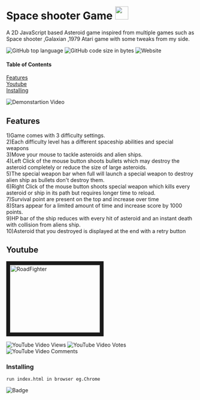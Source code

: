



# Space shooter Game    <img src="https://emojis.slackmojis.com/emojis/images/1598464721/10276/space.png?1598464721"  width="35" height="35" />

A 2D JavaScript based Asteroid game inspired from multiple games such as Space shooter ,Galaxian ,1979 Atari game with some tweaks from my side.


![GitHub top language](https://img.shields.io/github/languages/top/amoldalwai/asteroidattack?style=plastic)
![GitHub code size in bytes](https://img.shields.io/github/languages/code-size/amoldalwai/asteroidattack?style=plastic)
![Website](https://img.shields.io/website?style=plastic&url=https%3A%2F%2Famoldalwai.github.io%2Fasteroidattack%2F)

#### Table of Contents  
[Features](#Features)  
[Youtube](#Youtube)\
[Installing](#Installing)


![Demonstartion Video](https://j.gifs.com/91WYY4.gif)




## Features 

1)Game comes with 3 difficulty settings.<br>
2)Each difficulty level has a different spaceship abilities and special weapons<br>
3)Move your mouse to tackle asteroids and alien ships.<br>
4)Left Click of the mouse button shoots bullets which may destroy the asteroid completely or reduce the size of large asteroids.<br>
5)The special weapon bar when full will launch a special weapon to destroy alien ship as bullets don't destroy them.<br>
6)Right Click of the mouse button shoots special weapon which kills every asteroid or ship in its path but requires longer time to reload.<br>
7)Survival point are present on the top and increase over time <br>
8)Stars appear for a limited amount of time and increase score by 1000 points.<br>
9)HP bar of the ship reduces with every hit of asteroid and an instant death with collision from aliens ship.<br>
10)Asteroid that you destroyed  is displayed at the end with a retry button<br>





## Youtube

<a href="http://www.youtube.com/watch?feature=player_embedded&v=xbLiOk_L_eM
" target="_blank"><img src="http://img.youtube.com/vi/xbLiOk_L_eM/0.jpg" 
alt="RoadFighter " width="240" height="180" border="10" /></a>

![YouTube Video Views](https://img.shields.io/youtube/views/xbLiOk_L_eM?style=plastic)
![YouTube Video Votes](https://img.shields.io/youtube/likes/xbLiOk_L_eM?style=social&withDislikes)
![YouTube Video Comments](https://img.shields.io/youtube/comments/xbLiOk_L_eM?style=social)


### Installing

```
run index.html in browser eg.Chrome
```


![Badge](https://img.shields.io/badge/Made%20by-Amol%20Dalwai-red?style=for-the-badge)

